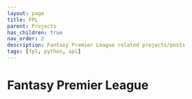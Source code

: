 ```yaml
---
layout: page
title: FPL
parent: Projects
has_children: true
nav_order: 2
description: Fantasy Premier League related projects/posts 
tags: [fpl, python, api]
---
```


# Fantasy Premier League

